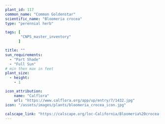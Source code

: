 ```yaml
---
plant_id: 117
common_name: "Common Goldenstar"
scientific_name: "Bloomeria crocea"
type: "perennial herb"

tags: [
       "CNPS_master_inventory"
      ]

title: ""
sun_requirements:
  - "Part Shade"
  - "Full Sun"
# min then max in feet
plant_size:
  - height: 
    - 1

icon_attribution: 
    name: "Calflora"
    url: "https://www.calflora.org/app/up/entry/7/1432.jpg" 
icon: "/assets/images/plants/bloomeria_crocea_icon.jpg"
 
calscape_link: "https://calscape.org/loc-California/Bloomeria%20crocea(%20)"
---
```






